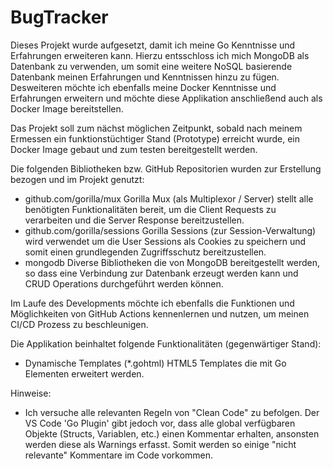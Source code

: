 # BugTracker

Dieses Projekt wurde aufgesetzt, damit ich meine Go Kenntnisse und Erfahrungen erweiteren kann. Hierzu entsschloss ich mich MongoDB als Datenbank zu verwenden, um somit eine weitere NoSQL basierende Datenbank meinen Erfahrungen und Kenntnissen hinzu zu fügen. Desweiteren möchte ich ebenfalls meine Docker Kenntnisse und Erfahrungen erweitern und möchte diese Applikation anschließend auch als Docker Image bereitstellen.

Das Projekt soll zum nächst möglichen Zeitpunkt, sobald nach meinem Ermessen ein funktionstüchtiger Stand (Prototype) erreicht wurde, ein Docker Image gebaut und zum testen bereitgestellt werden.

Die folgenden Bibliotheken bzw. GitHub Repositorien wurden zur Erstellung bezogen und im Projekt genutzt:
- github.com/gorilla/mux
  Gorilla Mux (als Multiplexor / Server) stellt alle benötigten Funktionalitäten bereit, um die Client Requests zu verarbeiten und die Server Response bereitzustellen.
- github.com/gorilla/sessions
  Gorilla Sessions (zur Session-Verwaltung) wird verwendet um die User Sessions als Cookies zu speichern und somit einen grundlegenden Zugriffsschutz bereitzustellen.
- mongodb
  Diverse Bibliotheken die von MongoDB bereitgestellt werden, so dass eine Verbindung zur Datenbank erzeugt werden kann und CRUD Operations durchgeführt werden können.

Im Laufe des Developments möchte ich ebenfalls die Funktionen und Möglichkeiten von GitHub Actions kennenlernen und nutzen, um meinen CI/CD Prozess zu beschleunigen.

Die Applikation beinhaltet folgende Funktionalitäten (gegenwärtiger Stand):
- Dynamische Templates (*.gohtml)
  HTML5 Templates die mit Go  Elementen erweitert werden.

Hinweise:
- Ich versuche alle relevanten Regeln von "Clean Code" zu befolgen. Der VS Code 'Go Plugin' gibt jedoch vor, dass alle global verfügbaren Objekte (Structs, Variablen, etc.) einen Kommentar erhalten, ansonsten werden diese als Warnings erfasst. Somit werden so einige "nicht relevante" Kommentare im Code vorkommen.

